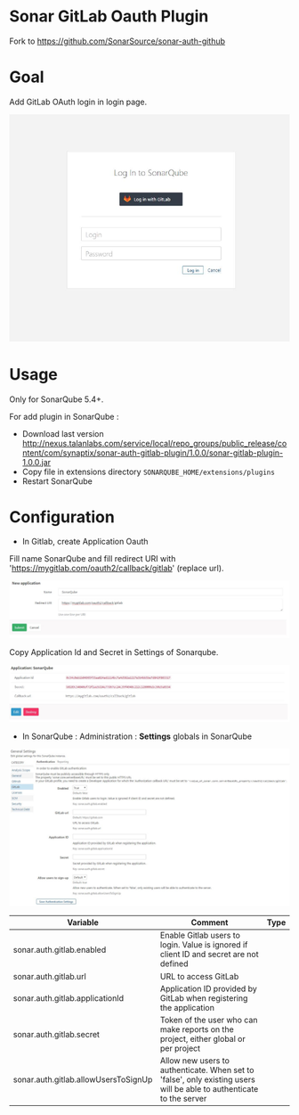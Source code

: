 Sonar GitLab Oauth Plugin
=========================

Fork to https://github.com/SonarSource/sonar-auth-github

# Goal

Add GitLab OAuth login in login page.

![Signin](doc/signin.jpg)

# Usage

Only for SonarQube 5.4+.

For add plugin in SonarQube :

- Download last version http://nexus.talanlabs.com/service/local/repo_groups/public_release/content/com/synaptix/sonar-auth-gitlab-plugin/1.0.0/sonar-gitlab-plugin-1.0.0.jar
- Copy file in extensions directory `SONARQUBE_HOME/extensions/plugins`
- Restart SonarQube 

# Configuration

- In Gitlab, create Application Oauth

Fill name SonarQube and fill redirect URI with 'https://mygitlab.com/oauth2/callback/gitlab' (replace url).

![Gitlab Add](doc/gitlab_add.jpg)

Copy Application Id and Secret in Settings of Sonarqube.

![Gitlab App](doc/gitlab_app.jpg)

- In SonarQube : Administration : **Settings** globals in SonarQube

![Sonar Settings](doc/sonar_settings.jpg)

| Variable | Comment | Type |
| -------- | ----------- | ---- |
| sonar.auth.gitlab.enabled | Enable Gitlab users to login. Value is ignored if client ID and secret are not defined |
| sonar.auth.gitlab.url | URL to access GitLab | 
| sonar.auth.gitlab.applicationId | Application ID provided by GitLab when registering the application |
| sonar.auth.gitlab.secret | Token of the user who can make reports on the project, either global or per project |
| sonar.auth.gitlab.allowUsersToSignUp | Allow new users to authenticate. When set to 'false', only existing users will be able to authenticate to the server |
